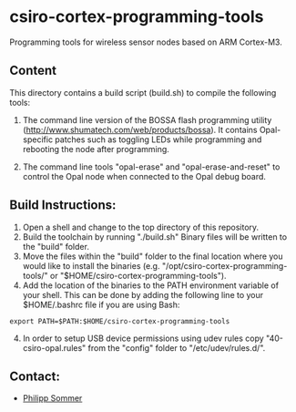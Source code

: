 csiro-cortex-programming-tools
==============================

Programming tools for wireless sensor nodes based on ARM Cortex-M3.

## Content

This directory contains a build script (build.sh) to compile the following tools:

1. The command line version of the BOSSA flash programming utility (http://www.shumatech.com/web/products/bossa). It contains Opal-specific patches such as toggling LEDs while programming and rebooting the node after programming.

2. The command line tools "opal-erase" and "opal-erase-and-reset" to control the Opal node when connected to the Opal debug board.

## Build Instructions:

1. Open a shell and change to the top directory of this repository.
2. Build the toolchain by running "./build.sh" Binary files will be written to the "build" folder.
3. Move the files within the "build" folder to the final location where you would like to install the binaries (e.g. "/opt/csiro-cortex-programming-tools/" or "$HOME/csiro-cortex-programming-tools").
3. Add the location of the binaries to the PATH environment variable of your shell. This can be done by adding the following line to your $HOME/.bashrc file if you are using Bash:
```
export PATH=$PATH:$HOME/csiro-cortex-programming-tools
```
4. In order to setup USB device permissions using udev rules copy "40-csiro-opal.rules" from the "config" folder to "/etc/udev/rules.d/".


## Contact: 

* [Philipp Sommer](mailto:Philipp.Sommer@csiro.au)
